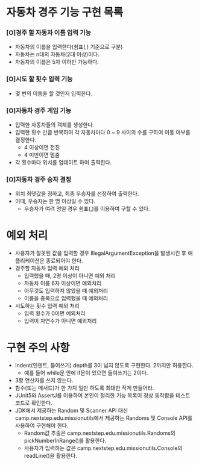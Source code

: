 # 자동차 경주 기능 구현 목록

### [O]경주 할 자동차 이름 입력 기능

- 자동차의 이름을 입력한다(쉼표(,) 기준으로 구분)
- 자동차는 n대의 자동차(2대 이상)이다.
- 자동차의 이름은 5자 이하만 가능하다.

### [O]시도 할 횟수 입력 기능

- 몇 번의 이동을 할 것인지 입력한다.

### [O]자동차 경주 게임 기능

- 입력한 자동차들의 객체를 생성한다.
- 입력한 횟수 만큼 반복하여 각 자동차마다 0 ~ 9 사이의 수를 구하여 이동 여부를 결정한다.
    - 4 이상이면 전진
    - 4 미만이면 멈춤
- 각 횟수마다 위치를 업데이트 하여 출력한다.

### [O]자동차 경주 승자 결정

- 위치 최댓값을 정하고, 최종 우승자를 선정하여 출력한다.
- 이때, 우승자는 한 명 이상일 수 있다.
    - 우승자가 여려 명일 경우 쉼표(,)를 이용하여 구할 수 있다.

# 예외 처리

- 사용자가 잘못된 값을 입력할 경우 IllegalArgumentException을 발생시킨 후 애플리케이션은 종료되어야 한다.
- 경주할 자동차 입력 예외 처리
    - 입력했을 때, 2명 이상이 아니면 예외 처리
    - 자동차 이름 6자 이상이면 예외처리
    - 아무것도 입력하지 않았을 때 예외처리
    - 이름을 중복으로 입력했을 때 예외처리
- 시도하는 횟수 입력 예외 처리
    - 입력 횟수가 0이면 예외처리
    - 입력이 자연수가 아니면 예외처리

# 구현 주의 사항

- indent(인덴트, 들여쓰기) depth를 3이 넘지 않도록 구현한다. 2까지만 허용한다.
    - 예를 들어 while문 안에 if문이 있으면 들여쓰기는 2이다.
- 3항 연산자를 쓰지 않는다.
- 함수(또는 메서드)가 한 가지 일만 하도록 최대한 작게 만들어라.
- JUnit5와 AssertJ를 이용하여 본인이 정리한 기능 목록이 정상 동작함을 테스트 코드로 확인한다.
- JDK에서 제공하는 Random 및 Scanner API 대신 camp.nextstep.edu.missionutils에서 제공하는 Randoms 및 Console API를 사용하여 구현해야 한다.
    - Random값 추출은 camp.nextstep.edu.missionutils.Randoms의 pickNumberInRange()를 활용한다.
    - 사용자가 입력하는 값은 camp.nextstep.edu.missionutils.Console의 readLine()을 활용한다.

